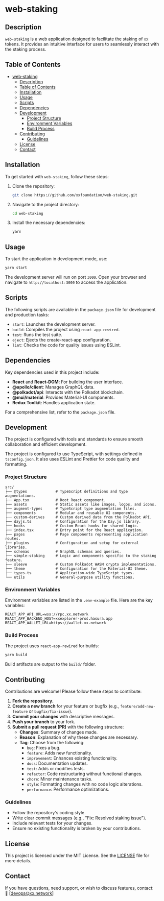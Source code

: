 # web-staking

## Description

`web-staking` is a web application designed to facilitate the staking of `xx` tokens. It provides an intuitive interface for users to seamlessly interact with the staking process.

## Table of Contents

- [web-staking](#web-staking)
  - [Description](#description)
  - [Table of Contents](#table-of-contents)
  - [Installation](#installation)
  - [Usage](#usage)
  - [Scripts](#scripts)
  - [Dependencies](#dependencies)
  - [Development](#development)
    - [Project Structure](#project-structure)
    - [Environment Variables](#environment-variables)
    - [Build Process](#build-process)
  - [Contributing](#contributing)
    - [Guidelines](#guidelines)
  - [License](#license)
  - [Contact](#contact)

## Installation

To get started with `web-staking`, follow these steps:

1. Clone the repository:

   ```bash
   git clone https://github.com/xxfoundation/web-staking.git
   ```

2. Navigate to the project directory:

   ```bash
   cd web-staking
   ```

3. Install the necessary dependencies:
   ```bash
   yarn
   ```

## Usage

To start the application in development mode, use:

```bash
yarn start
```

The development server will run on port `3000`. Open your browser and navigate to `http://localhost:3000` to access the application.

## Scripts

The following scripts are available in the `package.json` file for development and production tasks:

- `start`: Launches the development server.
- `build`: Compiles the project using `react-app-rewired`.
- `test`: Runs the test suite.
- `eject`: Ejects the create-react-app configuration.
- `lint`: Checks the code for quality issues using ESLint.

## Dependencies

Key dependencies used in this project include:

- **React** and **React-DOM**: For building the user interface.
- **@apollo/client**: Manages GraphQL data.
- **@polkadot/api**: Interacts with the Polkadot blockchain.
- **@mui/material**: Provides Material-UI components.
- **Redux Toolkit**: Handles application state.

For a comprehensive list, refer to the `package.json` file.

## Development

The project is configured with tools and standards to ensure smooth collaboration and efficient development.

The project is configured to use TypeScript, with settings defined in `tsconfig.json`. It also uses ESLint and Prettier for code quality and formatting.

### Project Structure

```plaintext
src/
├── @types             # TypeScript definitions and type augmentations.
├── App.tsx            # Root React component.
├── assets             # Static assets like images, logos, and icons.
├── augment-types      # TypeScript type augmentation files.
├── components         # Modular and reusable UI components.
├── custom-derives     # Custom derived data from the Polkadot API.
├── dayjs.ts           # Configuration for the Day.js library.
├── hooks              # Custom React hooks for shared logic.
├── index.tsx          # Entry point for the React application.
├── pages              # Page components representing application routes.
├── plugins            # Configuration and setup for external libraries.
├── schemas            # GraphQL schemas and queries.
├── simple-staking     # Logic and components specific to the staking feature.
├── sleeve             # Custom Polkadot WASM crypto implementations.
├── theme              # Configuration for the Material-UI theme.
├── types.ts           # Application-wide TypeScript types.
└── utils              # General-purpose utility functions.
```

### Environment Variables

Environment variables are listed in the `.env-example` file. Here are the key variables:

```properties
REACT_APP_API_URL=wss://rpc.xx.network
REACT_APP_BACKEND_HOST=xxexplorer-prod.hasura.app
REACT_APP_WALLET_URL=https://wallet.xx.network
```

### Build Process

The project uses `react-app-rewired` for builds:

```bash
yarn build
```

Build artifacts are output to the `build/` folder.

## Contributing

Contributions are welcome! Please follow these steps to contribute:

1. **Fork the repository**.
2. **Create a new branch** for your feature or bugfix (e.g., `feature/add-new-feature` or `bugfix/fix-issue`).
3. **Commit your changes** with descriptive messages.
4. **Push your branch** to your fork.
5. **Submit a pull request (PR)** with the following structure:
   - **Changes**: Summary of changes made.
   - **Reason**: Explanation of why these changes are necessary.
   - **Tag**: Choose from the following:
     - `bug`: Fixes a bug.
     - `feature`: Adds new functionality.
     - `improvement`: Enhances existing functionality.
     - `docs`: Documentation updates.
     - `test`: Adds or modifies tests.
     - `refactor`: Code restructuring without functional changes.
     - `chore`: Minor maintenance tasks.
     - `style`: Formatting changes with no code logic alterations.
     - `performance`: Performance optimizations.

### Guidelines

- Follow the repository's coding style.
- Write clear commit messages (e.g., "Fix: Resolved staking issue").
- Include relevant tests for your changes.
- Ensure no existing functionality is broken by your contributions.

## License

This project is licensed under the MIT License. See the [LICENSE](LICENSE) file for more details.

## Contact

If you have questions, need support, or wish to discuss features, contact:  
📧 [devops@xx.network]